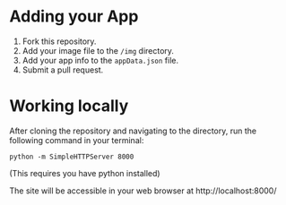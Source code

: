 # Adding your App
1. Fork this repository.
2. Add your image file to the `/img` directory.
3. Add your app info to the `appData.json` file.
4. Submit a pull request.

# Working locally
After cloning the repository and navigating to the directory, run the following command in your terminal:
```
python -m SimpleHTTPServer 8000
```
(This requires you have python installed)

The site will be accessible in your web browser at http://localhost:8000/
